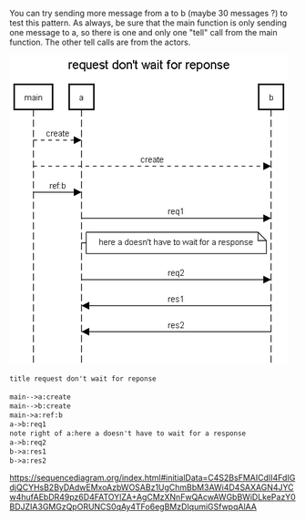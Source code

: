 You can try sending more message from a to b (maybe 30 messages ?) to test this pattern.
As always, be sure that the main function is only sending one message to a, so there is one and only one "tell" call from the main function. The other tell calls are from the actors. 

![](img.png)

```
title request don't wait for reponse

main-->a:create
main-->b:create
main->a:ref:b
a->b:req1
note right of a:here a doesn't have to wait for a response
a->b:req2
b->a:res1
b->a:res2

```

https://sequencediagram.org/index.html#initialData=C4S2BsFMAICdII4FdIGdjQCYHsB2ByDAdwEMxoAzbWOSABz1UgChmBbM3AWi4D4SAXAGN4JYCw4hufAEbDR49pz6D4FATOYlZA+AgCMzXNnFwQAcwAWGbBWiDLkePazY0BDJZIA3GMGzQpORUNCS0qAy4TFo6egBMzDIqumiGSfwpqAlAA
